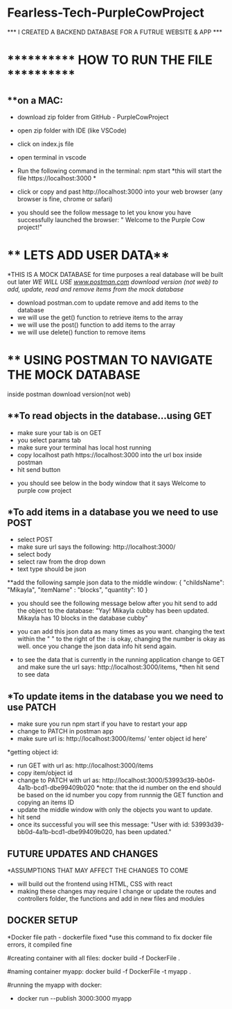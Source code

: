 # Fearless-Tech-PurpleCowProject

*** I CREATED A BACKEND DATABASE FOR A FUTRUE WEBSITE & APP ***


# ********** HOW TO RUN THE FILE **********
 ## **on a MAC: 
- download zip folder from GitHub - PurpleCowProject 
- open zip folder with IDE (like VSCode) 
- click on index.js file 
- open terminal in vscode
- Run the following command in the terminal: npm start 
*this will start the file https://localhost:3000 *

- click or copy and past http://localhost:3000 into your web browser (any browser is fine, chrome or safari) 
- you should see the follow message to let you know you have successfully launched the browser: " Welcome to the Purple Cow project!" 


# ** LETS ADD USER DATA**
*THIS IS A MOCK DATABASE for time purposes a real database will be built out later 
*WE WILL USE www.postman.com download version (not web) to add, update, read and remove items from the mock database*

- download postman.com to update remove and add items to the database 
- we will use the get() function to retrieve items to the array 
- we will use the post() function to add items to the array 
- we will use delete() function to remove items 

# ** USING POSTMAN TO NAVIGATE THE MOCK DATABASE 
inside postman download version(not web) 

## **To read objects in the database...using GET
- make sure your tab is on GET 
- you select params tab 
- make sure your terminal has local host running 
- copy localhost path https://localhost:3000  into the url box inside postman
- hit send button

* you should see below in the body window that it says Welcome to purple cow project 

## *To add items in a database you we need to use POST 
- select POST 
- make sure url says the following: http://localhost:3000/
- select body
- select raw from the drop down
- text type should be json 

**add the following sample json data to the middle window: 
{
    "childsName": "Mikayla",
    "itemName" : "blocks",
    "quantity": 10
}

- you should see the following message below after you hit send to add the object to the database: 
"Yay! Mikayla cubby has been updated. Mikayla has 10 blocks in the database cubby"

- you can add this json data as many times as you want.
 changing the text within the " " to the right of the : is okay, changing the number is okay as well. 
 once you change the json data info hit send again. 
 * to see the data that is currently in the running application change to GET and make sure the url says: http://localhost:3000/items, 
 *then hit send to see data 
 
 ## *To update items in the database you we need to use PATCH 
- make sure you run npm start if you have to restart your app
- change to PATCH in postman app
- make sure url is: http://localhost:3000/items/ 'enter object id here'

*getting object id:
- run GET with url as: http://localhost:3000/items
- copy item/object id 
- change to PATCH with url as: http://localhost:3000/53993d39-bb0d-4a1b-bcd1-dbe99409b020 
 *note: that the id number on the end should be based on the id number you copy from runnnig the GET function and copying an items ID
- update the middle window with only the objects you want to update.
- hit send
- once its successful you will see this message: "User with id: 53993d39-bb0d-4a1b-bcd1-dbe99409b020, has been updated."
 
## FUTURE UPDATES AND CHANGES
*ASSUMPTIONS THAT MAY AFFECT THE CHANGES TO COME
- will build out the frontend using HTML, CSS with react 
- making these changes may require I change or update the routes and controllers folder, the functions and add in new files and modules


## DOCKER SETUP 
*Docker file path - dockerfile fixed 
*use this command to fix docker file errors, it compiled fine 

#creating container with all files: 
 docker build -f DockerFile . 
 
 #naming container myapp:
 docker build -f DockerFile -t myapp .
 
 #running the myapp with docker:  
  -  docker run --publish 3000:3000 myapp
